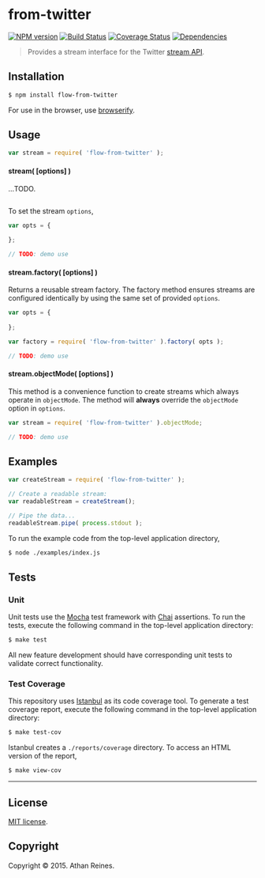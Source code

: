 from-twitter
===
[![NPM version][npm-image]][npm-url] [![Build Status][travis-image]][travis-url] [![Coverage Status][coveralls-image]][coveralls-url] [![Dependencies][dependencies-image]][dependencies-url]

> Provides a stream interface for the Twitter [stream API](https://dev.twitter.com/streaming/public).


## Installation

``` bash
$ npm install flow-from-twitter
```

For use in the browser, use [browserify](https://github.com/substack/node-browserify).


## Usage

``` javascript
var stream = require( 'flow-from-twitter' );
```

#### stream( [options] )

...TODO.

``` javascript

```

To set the stream `options`,

``` javascript
var opts = {
	
};

// TODO: demo use
```



#### stream.factory( [options] )

Returns a reusable stream factory. The factory method ensures streams are configured identically by using the same set of provided `options`.

``` javascript
var opts = {
	
};

var factory = require( 'flow-from-twitter' ).factory( opts );

// TODO: demo use
```


#### stream.objectMode( [options] )

This method is a convenience function to create streams which always operate in `objectMode`. The method will __always__ override the `objectMode` option in `options`.

``` javascript
var stream = require( 'flow-from-twitter' ).objectMode;

// TODO: demo use
```




## Examples

``` javascript
var createStream = require( 'flow-from-twitter' );

// Create a readable stream:
var readableStream = createStream();

// Pipe the data...
readableStream.pipe( process.stdout );
```

To run the example code from the top-level application directory,

``` bash
$ node ./examples/index.js
```


## Tests

### Unit

Unit tests use the [Mocha](http://mochajs.org) test framework with [Chai](http://chaijs.com) assertions. To run the tests, execute the following command in the top-level application directory:

``` bash
$ make test
```

All new feature development should have corresponding unit tests to validate correct functionality.


### Test Coverage

This repository uses [Istanbul](https://github.com/gotwarlost/istanbul) as its code coverage tool. To generate a test coverage report, execute the following command in the top-level application directory:

``` bash
$ make test-cov
```

Istanbul creates a `./reports/coverage` directory. To access an HTML version of the report,

``` bash
$ make view-cov
```


---
## License

[MIT license](http://opensource.org/licenses/MIT). 


## Copyright

Copyright &copy; 2015. Athan Reines.


[npm-image]: http://img.shields.io/npm/v/flow-from-twitter.svg
[npm-url]: https://npmjs.org/package/flow-from-twitter

[travis-image]: http://img.shields.io/travis/flow-io/from-twitter/master.svg
[travis-url]: https://travis-ci.org/flow-io/from-twitter

[coveralls-image]: https://img.shields.io/coveralls/flow-io/from-twitter/master.svg
[coveralls-url]: https://coveralls.io/r/flow-io/from-twitter?branch=master

[dependencies-image]: http://img.shields.io/david/flow-io/from-twitter.svg
[dependencies-url]: https://david-dm.org/flow-io/from-twitter

[dev-dependencies-image]: http://img.shields.io/david/dev/flow-io/from-twitter.svg
[dev-dependencies-url]: https://david-dm.org/dev/flow-io/from-twitter

[github-issues-image]: http://img.shields.io/github/issues/flow-io/from-twitter.svg
[github-issues-url]: https://github.com/flow-io/from-twitter/issues
